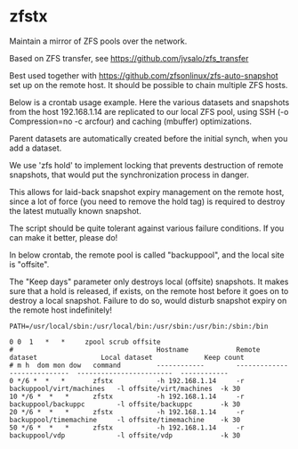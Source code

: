 zfstx
=====

Maintain a mirror of ZFS pools over the network.

Based on ZFS transfer, see https://github.com/jvsalo/zfs_transfer

Best used together with https://github.com/zfsonlinux/zfs-auto-snapshot
set up on the remote host. It should be possible to chain multiple ZFS
hosts.

Below is a crontab usage example. Here the various datasets
and snapshots from the host 192.168.1.14 are replicated to our local
ZFS pool, using SSH (-o Compression=no -c arcfour) and caching (mbuffer)
optimizations.

Parent datasets are automatically created before the initial synch,
when you add a dataset.

We use 'zfs hold' to implement locking that prevents destruction of
remote snapshots, that would put the synchronization process in danger.

This allows for laid-back snapshot expiry management on the remote host,
since a lot of force (you need to remove the hold tag) is required to
destroy the latest mutually known snapshot.

The script should be quite tolerant against various failure conditions.
If you can make it better, please do!

In below crontab, the remote pool is called "backuppool", and the local site
is "offsite".

The "Keep days" parameter only destroys local (offsite) snapshots. It
makes sure that a hold is released, if exists, on the remote host before
it goes on to destroy a local snapshot. Failure to do so, would disturb
snapshot expiry on the remote host indefinitely!

```
PATH=/usr/local/sbin:/usr/local/bin:/usr/sbin:/usr/bin:/sbin:/bin

0 0  1   *   *     zpool scrub offsite
#                                    Hostname            Remote dataset                Local dataset             Keep count
# m h  dom mon dow   command         ------------        ----------------------------  ------------------------  ------------
0 */6 *  *   *       zfstx           -h 192.168.1.14     -r backuppool/virt/machines   -l offsite/virt/machines  -k 30
10 */6 *  *   *      zfstx           -h 192.168.1.14     -r backuppool/backuppc        -l offsite/backuppc       -k 30
20 */6 *  *   *      zfstx           -h 192.168.1.14     -r backuppool/timemachine     -l offsite/timemachine    -k 30
50 */6 *  *   *      zfstx           -h 192.168.1.14     -r backuppool/vdp             -l offsite/vdp            -k 30
```
